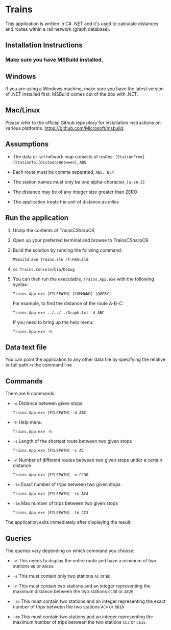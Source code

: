# Trains

This application is written in C# .NET and it's used to calculate distances and routes within a rail network (graph database).

## Installation Instructions

### Make sure you have MSBuild installed.

## Windows
If you are using a Windows machine, make sure you have the latest version of .NET installed first.
MSBuild comes out of the box with .NET.

## Mac/Linux
Please refer to the official Github repository for installation instructions on various platforms.
https://github.com/Microsoft/msbuild.

## Assumptions

+ The data or rail network map consists of routes: ```[StationFrom][StationTo][DistanceBetween]```, ```AB5```.

+ Each route must be comma seperated, ```AB5, BC4```

+ The station names must only be one alpha-character, ```[a-zA-Z]```

+ The distance may be of any integer size greater than ZERO

+ The application treats the unit of distance as *miles*

## Run the application

1. Unzip the contents of TrainsCSharpCR

2. Open up your preferred terminal and browse to TrainsCSharpCR

3. Build the solution by running the follwing command:

    ```MSBuild.exe Trains.sln /t:Rebuild```
    
4. ```cd Trains.Console/bin/Debug```

5. You can then run the executable, ```Trains.App.exe``` with the following syntax:

    ```Trains.App.exe [FILEPATH] [COMMAND] [QUERY]```
    
    For example, to find the distance of the route A-B-C:
    
    ```Trains.App.exe ../../../Graph.txt -d ABC```
    
    If you need to bring up the help menu:
    
    ```Trains.App.exe -h```

## Data text file

You can point the application to any other data file by specifying the relative or full path in the command line

## Commands

There are 6 commands:

* ```-d```   Distance between given stops

     ```Trains.App.exe [FILEPATH] -d ABC```
     
* ```-h```   Help menu

     ```Trains.App.exe -h```
     
* ```-s```   Length of the shortest route between two given stops

     ```Trains.App.exe [FILEPATH] -s AC```
     
* ```-n```   Number of different routes between two given stops under a certain distance

     ```Trains.App.exe [FILEPATH] -n CC30```
     
* ```-te```  Exact number of trips between two given stops

     ```Trains.App.exe [FILEPATH] -te AC4```
     
* ```-tm```  Max number of trips between two given stops

     ```Trains.App.exe [FILEPATH] -tm CC3```
     
     
The application exits immediately after displaying the result.

## Queries

The queries vary depending on which command you choose:

+ ```-d```     This needs to display the entire route and have a minimum of two stations ```AB``` or ```ABCDE```

+ ```-s```     This must contain only two stations ```AC``` or ```BD```

+ ```-n```     This must contain two stations and an integer representing the maximum distance between the two stations ```CC30``` or ```AE20```

+ ```-te```    This must contain two stations and an integer representing the exact number of trips between the two stations ```AC4``` or ```BD10```

+ ```-tm```    This must contain two stations and an integer representing the maximum number of trips between the two stations ```CC3``` or ```CE15```

